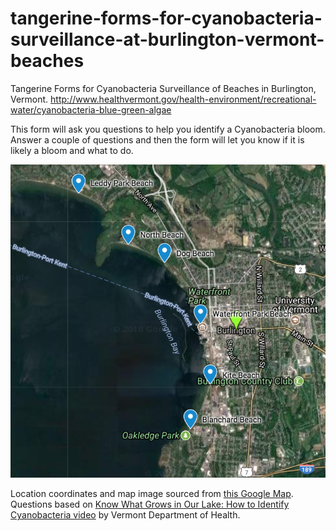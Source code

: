 # tangerine-forms-for-cyanobacteria-surveillance-at-burlington-vermont-beaches

Tangerine Forms for Cyanobacteria Surveillance of Beaches in Burlington, Vermont. http://www.healthvermont.gov/health-environment/recreational-water/cyanobacteria-blue-green-algae

This form will ask you questions to help you identify a Cyanobacteria bloom. Answer a couple of questions and then the form will let you know if it is likely a bloom and what to do. 

![map](./cyanobacteria-surveillance-form/map.png)

Location coordinates and map image sourced from [this Google Map](https://drive.google.com/open?id=1e910uZXnv5kA5CEtrICTc2aYwQ9RjQ9m&usp=sharing). Questions based on [Know What Grows in Our Lake: How to Identify Cyanobacteria video](https://www.youtube.com/watch?time_continue=41&v=ea0EHw5suDs) by Vermont Department of Health.

